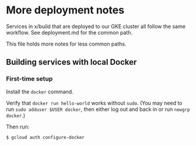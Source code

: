 # More deployment notes

Services in x/build that are deployed to our GKE cluster all follow the same
workflow. See deployment.md for the common path.

This file holds more notes for less common paths.

## Building services with local Docker

### First-time setup

Install the `docker` command.

Verify that `docker run hello-world` works without `sudo`. (You may need to run
`sudo adduser $USER docker`, then either log out and back in or run `newgrp
docker`.)

Then run:

```sh
$ gcloud auth configure-docker
```
